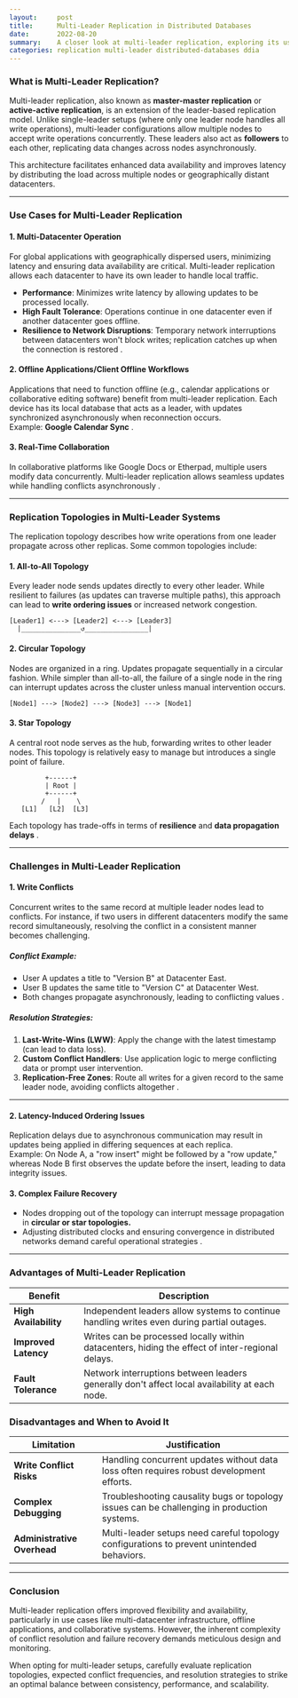 ```yaml
---
layout:     post    
title:      Multi-Leader Replication in Distributed Databases    
date:       2022-08-20    
summary:    A closer look at multi-leader replication, exploring its use cases, benefits, topologies, and challenges in modern distributed systems.    
categories: replication multi-leader distributed-databases ddia
---
```


### **What is Multi-Leader Replication?**
Multi-leader replication, also known as **master-master replication** or **active-active replication**, is an extension of the leader-based replication model. Unlike single-leader setups (where only one leader node handles all write operations), multi-leader configurations allow multiple nodes to accept write operations concurrently. These leaders also act as **followers** to each other, replicating data changes across nodes asynchronously.

This architecture facilitates enhanced data availability and improves latency by distributing the load across multiple nodes or geographically distant datacenters.
   
---  

### **Use Cases for Multi-Leader Replication**

#### **1. Multi-Datacenter Operation**
For global applications with geographically dispersed users, minimizing latency and ensuring data availability are critical. Multi-leader replication allows each datacenter to have its own leader to handle local traffic.
- **Performance**: Minimizes write latency by allowing updates to be processed locally.
- **High Fault Tolerance**: Operations continue in one datacenter even if another datacenter goes offline.
- **Resilience to Network Disruptions**: Temporary network interruptions between datacenters won't block writes; replication catches up when the connection is restored .

#### **2. Offline Applications/Client Offline Workflows**
Applications that need to function offline (e.g., calendar applications or collaborative editing software) benefit from multi-leader replication. Each device has its local database that acts as a leader, with updates synchronized asynchronously when reconnection occurs.    
Example: **Google Calendar Sync** .

#### **3. Real-Time Collaboration**
In collaborative platforms like Google Docs or Etherpad, multiple users modify data concurrently. Multi-leader replication allows seamless updates while handling conflicts asynchronously .
   
---  

### **Replication Topologies in Multi-Leader Systems**
The replication topology describes how write operations from one leader propagate across other replicas. Some common topologies include:

#### **1. All-to-All Topology**
Every leader node sends updates directly to every other leader. While resilient to failures (as updates can traverse multiple paths), this approach can lead to **write ordering issues** or increased network congestion.
```plaintext  
[Leader1] <---> [Leader2] <---> [Leader3]  
  |_______________↺________________|  
```  

#### **2. Circular Topology**
Nodes are organized in a ring. Updates propagate sequentially in a circular fashion. While simpler than all-to-all, the failure of a single node in the ring can interrupt updates across the cluster unless manual intervention occurs.

```plaintext  
[Node1] ---> [Node2] ---> [Node3] ---> [Node1]  
```  

#### **3. Star Topology**
A central root node serves as the hub, forwarding writes to other leader nodes. This topology is relatively easy to manage but introduces a single point of failure.

```plaintext  
         +------+  
         | Root |  
         +------+  
        /   |    \  
   [L1]   [L2]  [L3]  
```  
Each topology has trade-offs in terms of **resilience** and **data propagation delays** .
   
---  

### **Challenges in Multi-Leader Replication**

#### **1. Write Conflicts**
Concurrent writes to the same record at multiple leader nodes lead to conflicts. For instance, if two users in different datacenters modify the same record simultaneously, resolving the conflict in a consistent manner becomes challenging.

##### Conflict Example:
- User A updates a title to "Version B" at Datacenter East.
- User B updates the same title to "Version C" at Datacenter West.
- Both changes propagate asynchronously, leading to conflicting values .

##### Resolution Strategies:
1. **Last-Write-Wins (LWW)**: Apply the change with the latest timestamp (can lead to data loss).
2. **Custom Conflict Handlers**: Use application logic to merge conflicting data or prompt user intervention.
3. **Replication-Free Zones**: Route all writes for a given record to the same leader node, avoiding conflicts altogether .

---  

#### **2. Latency-Induced Ordering Issues**
Replication delays due to asynchronous communication may result in updates being applied in differing sequences at each replica.    
Example: On Node A, a "row insert" might be followed by a "row update," whereas Node B first observes the update before the insert, leading to data integrity issues.

#### **3. Complex Failure Recovery**
- Nodes dropping out of the topology can interrupt message propagation in **circular or star topologies.**
- Adjusting distributed clocks and ensuring convergence in distributed networks demand careful operational strategies .

---  

### **Advantages of Multi-Leader Replication**

| Benefit                  | Description                                                                                 |  
|--------------------------|---------------------------------------------------------------------------------------------|  
| **High Availability**    | Independent leaders allow systems to continue handling writes even during partial outages.  |  
| **Improved Latency**     | Writes can be processed locally within datacenters, hiding the effect of inter-regional delays. |  
| **Fault Tolerance**      | Network interruptions between leaders generally don't affect local availability at each node. |  

### **Disadvantages and When to Avoid It**

| Limitation               | Justification                                                                               |  
|--------------------------|---------------------------------------------------------------------------------------------|  
| **Write Conflict Risks** | Handling concurrent updates without data loss often requires robust development efforts.    |  
| **Complex Debugging**    | Troubleshooting causality bugs or topology issues can be challenging in production systems. |  
| **Administrative Overhead** | Multi-leader setups need careful topology configurations to prevent unintended behaviors. |  
   
---  

### **Conclusion**

Multi-leader replication offers improved flexibility and availability, particularly in use cases like multi-datacenter infrastructure, offline applications, and collaborative systems. However, the inherent complexity of conflict resolution and failure recovery demands meticulous design and monitoring.

When opting for multi-leader setups, carefully evaluate replication topologies, expected conflict frequencies, and resolution strategies to strike an optimal balance between consistency, performance, and scalability.